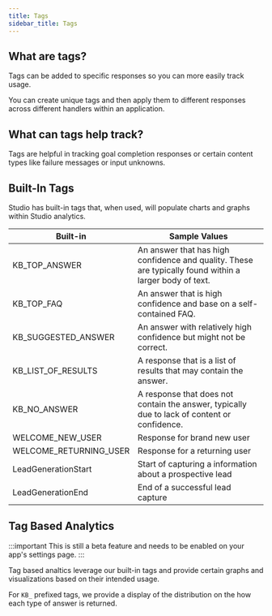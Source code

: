 ```yaml
---
title: Tags
sidebar_title: Tags
---
```


## What are tags?

Tags can be added to specific responses so you can more easily track usage.

You can create unique tags and then apply them to different responses across different handlers within an application.

## What can tags help track?

Tags are helpful in tracking goal completion responses or certain content types like failure messages or input unknowns.

## Built-In Tags

Studio has built-in tags that, when used, will populate charts and graphs within Studio analytics.

| Built-in | Sample Values                 |
| -------- | ----------------------------- |
| KB_TOP_ANSWER   | An answer that has high confidence and quality.  These are typically found within a larger body of text.     |
| KB_TOP_FAQ     | An answer that is high confidence and base on a self-contained FAQ.          |
| KB_SUGGESTED_ANSWER      | An answer with relatively high confidence but might not be correct. |
| KB_LIST_OF_RESULTS    | A response that is a list of results that may contain the answer. |
| KB_NO_ANSWER    | A response that does not contain the answer, typically due to lack of content or confidence. |
| WELCOME_NEW_USER | Response for brand new user |
| WELCOME_RETURNING_USER | Response for a returning user | 
| LeadGenerationStart | Start of capturing a information about a prospective lead |
| LeadGenerationEnd | End of a successful lead capture |

## Tag Based Analytics

:::important
This is still a beta feature and needs to be enabled on your app's settings page.
:::

Tag based analtics leverage our built-in tags and provide certain graphs and visualizations based on their intended usage. 

For `KB_` prefixed tags, we provide a display of the distribution on the how each type of answer is returned.  


